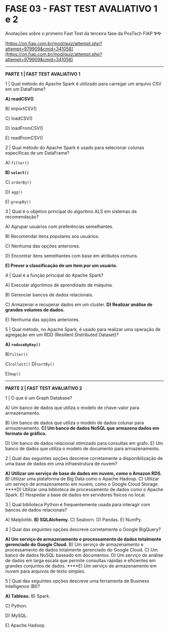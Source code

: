# FASE 03 - FAST TEST AVALIATIVO 1 e 2

Anotações sobre o primeiro Fast Test da terceira fase da PosTech FIAP **✨✨**

[https://on.fiap.com.br/mod/quiz/attempt.php?attempt=979909&cmid=341058](https://on.fiap.com.br/mod/quiz/attempt.php?attempt=979909&cmid=341058)

---

**PARTE 1 | FAST TEST AVALIATIVO 1**

1 | Qual método do Apache Spark é utilizado para carregar um arquivo CSV em um DataFrame?

**A) readCSV()**

B) importCSV()

C) loadCSV()

D) loadFromCSV()

E) readFromCSV()

2 | Qual método do Apache Spark é usado para selecionar colunas específicas de um DataFrame?

A) `filter()`

**B) `select()`**

C) `orderBy()`

D) `agg()`

E) `groupBy()`

3 | Qual é o objetivo principal do algoritmo ALS em sistemas de recomendação?

A) Agrupar usuários com preferências semelhantes.

B) Recomendar itens populares aos usuários.

C) Nenhuma das opções anteriores.

D) Encontrar itens semelhantes com base em atributos comuns.

**E) Prever a classificação de um item por um usuário.**

4 | Qual é a função principal do Apache Spark?

A) Executar algoritmos de aprendizado de máquina.

B) Gerenciar bancos de dados relacionais.

C) Armazenar e recuperar dados em um cluster.
**D) Realizar análise de grandes volumes de dados.**

E) Nenhuma das opções anteriores.

5 | Qual método, no Apache Spark, é usado para realizar uma operação de agregação em um RDD (Resilient Distributed Dataset)?

**A) `reduceByKey()`**

B)`filter()`

C)`collect()`
D)`sortBy()`

E)`map()`

---

**PARTE 2 | FAST TEST AVALIATIVO 2**

1 | O que é um Graph Database?

A) Um banco de dados que utiliza o modelo de chave-valor para armazenamento.

B) Um banco de dados que utiliza o modelo de dados colunar para armazenamento.
**C) Um banco de dados NoSQL que armazena dados em formato de gráfico.**

D) Um banco de dados relacional otimizado para consultas em grafo.
E) Um banco de dados que utiliza o modelo de documento para armazenamento.

2 | Qual das seguintes opções descreve corretamente a disponibilização de uma base de dados em uma infraestrutura de nuvem?

**A) Utilizar um serviço de base de dados em nuvem, como o Amazon RDS.**
B) Utilizar uma plataforma de Big Data como o Apache Hadoop.
C) Utilizar um serviço de armazenamento em nuvem, como o Google Cloud Storage.
****D) Utilizar uma biblioteca de processamento de dados como o Apache Spark.
E) Hospedar a base de dados em servidores físicos no local.

3 | Qual biblioteca Python é frequentemente usada para interagir com bancos de dados relacionais?

A) Matplotlib.
**B) SQLAlchemy.**
C) Seaborn.
D) Pandas.
E) NumPy.

4 | Qual das seguintes opções descreve corretamente o Google BigQuery?

**A) Um serviço de armazenamento e processamento de dados totalmente gerenciado do Google Cloud.**
B) Um serviço de armazenamento e processamento de dados totalmente gerenciado do Google Cloud.
C) Um banco de dados NoSQL baseado em documentos.
D) Um serviço de análise de dados em larga escala que permite consultas rápidas e eficientes em grandes conjuntos de dados.
****E) Um serviço de armazenamento em nuvem para arquivos de texto simples.

5 | Qual das seguintes opções descreve uma ferramenta de Business Intelligence (BI)?

**A) Tableau.**
B) Spark.

C) Python.

D) MySQL.

E) Apache Hadoop.